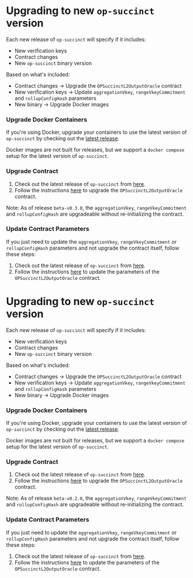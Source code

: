# Upgrading to new `op-succinct` version

Each new release of `op-succinct` will specify if it includes:

- New verification keys
- Contract changes 
- New `op-succinct` binary version

Based on what's included:

- Contract changes → Upgrade the `OPSuccinctL2OutputOracle` contract
- New verification keys → Update `aggregationVkey`, `rangeVkeyCommitment` and `rollupConfigHash` parameters
- New binary → Upgrade Docker images

### Upgrade Docker Containers

If you're using Docker, upgrade your containers to use the latest version of `op-succinct` by checking out the [latest release](https://github.com/succinctlabs/op-succinct/releases). 

Docker images are not built for releases, but we support a `docker compose` setup for the latest version of `op-succinct`.

### Upgrade Contract

1. Check out the latest release of `op-succinct` from [here](https://github.com/succinctlabs/op-succinct/releases).
2. Follow the instructions [here](../contracts/upgrade.md) to upgrade the `OPSuccinctL2OutputOracle` contract.


Note: As of release `beta-v0.3.0`, the `aggregationVkey`, `rangeVkeyCommitment` and `rollupConfigHash` are upgradeable without re-initializing the contract.

### Update Contract Parameters

If you just need to update the `aggregationVkey`, `rangeVkeyCommitment` or `rollupConfigHash` parameters and not upgrade the contract itself, follow these steps:

1. Check out the latest release of `op-succinct` from [here](https://github.com/succinctlabs/op-succinct/releases).
2. Follow the instructions [here](./l2-output-oracle.md#updating-opsuccinctl2outputoracle-parameters) to update the parameters of the `OPSuccinctL2OutputOracle` contract.

# Upgrading to new `op-succinct` version

Each new release of `op-succinct` will specify if it includes:

- New verification keys
- Contract changes 
- New `op-succinct` binary version

Based on what's included:

- Contract changes → Upgrade the `OPSuccinctL2OutputOracle` contract
- New verification keys → Update `aggregationVkey`, `rangeVkeyCommitment` and `rollupConfigHash` parameters
- New binary → Upgrade Docker images

### Upgrade Docker Containers

If you're using Docker, upgrade your containers to use the latest version of `op-succinct` by checking out the [latest release](https://github.com/succinctlabs/op-succinct/releases). 

Docker images are not built for releases, but we support a `docker compose` setup for the latest version of `op-succinct`.

### Upgrade Contract

1. Check out the latest release of `op-succinct` from [here](https://github.com/succinctlabs/op-succinct/releases).
2. Follow the instructions [here](./l2-output-oracle.md#upgrading-opsuccinctl2outputoracle) to upgrade the `OPSuccinctL2OutputOracle` contract.


Note: As of release `beta-v0.2.0`, the `aggregationVkey`, `rangeVkeyCommitment` and `rollupConfigHash` are upgradeable without re-initializing the contract.

### Update Contract Parameters

If you just need to update the `aggregationVkey`, `rangeVkeyCommitment` or `rollupConfigHash` parameters and not upgrade the contract itself, follow these steps:

1. Check out the latest release of `op-succinct` from [here](https://github.com/succinctlabs/op-succinct/releases).
2. Follow the instructions [here](./l2-output-oracle.md#updating-opsuccinctl2outputoracle-parameters) to update the parameters of the `OPSuccinctL2OutputOracle` contract.
